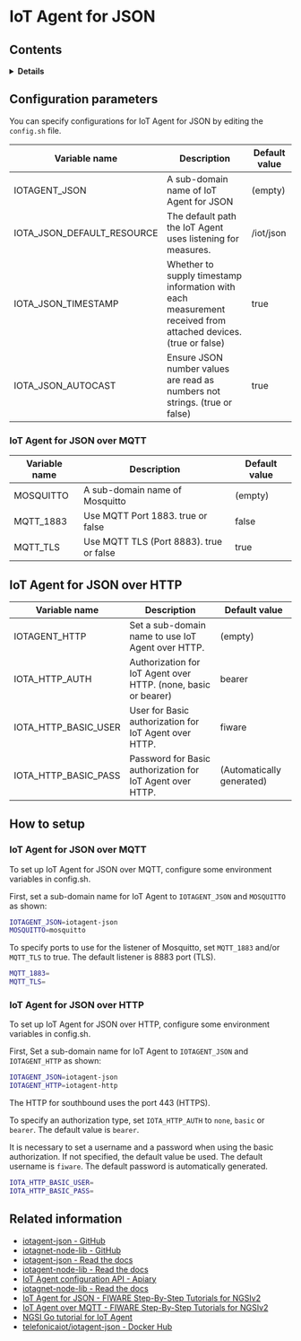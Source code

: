# IoT Agent for JSON

## Contents

<details>
<summary><strong>Details</strong></summary>

-   [Configuration parameters](#configuration-parameters)
-   [How to setup](#how-to-setup)
    -   [IoT Agent for JSON over MQTT](#iot-agent-for-json-over-mqtt)
    -   [IoT Agent for JSON over HTTP](#iot-agent-for-json-over-http)
-   [Related information](#related-information)

</details>

## Configuration parameters

You can specify configurations for IoT Agent for JSON by editing the `config.sh` file.

| Variable name                 | Description                                                                                                   | Default value |
| ----------------------------- | ------------------------------------------------------------------------------------------------------------- | ------------- |
| IOTAGENT\_JSON                | A sub-domain name of IoT Agent for JSON                                                                       | (empty)       |
| IOTA\_JSON\_DEFAULT\_RESOURCE | The default path the IoT Agent uses listening for measures.                                                   | /iot/json     |
| IOTA\_JSON\_TIMESTAMP         | Whether to supply timestamp information with each measurement received from attached devices. (true or false) | true          |
| IOTA\_JSON\_AUTOCAST          | Ensure JSON number values are read as numbers not strings. (true or false)                                    | true          |

### IoT Agent for JSON over MQTT

| Variable name                 | Description                             | Default value |
| ----------------------------- | --------------------------------------- | ------------- |
| MOSQUITTO                     | A sub-domain name of Mosquitto          | (empty)       |
| MQTT\_1883                    | Use MQTT Port 1883. true or false       | false         |
| MQTT\_TLS                     | Use MQTT TLS (Port 8883). true or false | true          |

## IoT Agent for JSON over HTTP

| Variable name                 | Description                                                    | Default value             |
| ----------------------------- | -------------------------------------------------------------- | ------------------------- |
| IOTAGENT\_HTTP                | Set a sub-domain name to use IoT Agent over HTTP.              | (empty)                   |
| IOTA\_HTTP\_AUTH              | Authorization for IoT Agent over HTTP. (none, basic or bearer) | bearer                    |
| IOTA\_HTTP\_BASIC\_USER       | User for Basic authorization for IoT Agent over HTTP.          | fiware                    |
| IOTA\_HTTP\_BASIC\_PASS       | Password for Basic authorization for IoT Agent over HTTP.      | (Automatically generated) |

## How to setup

### IoT Agent for JSON over MQTT

To set up IoT Agent for JSON over MQTT, configure some environment variables in config.sh.

First, set a sub-domain name for IoT Agent to `IOTAGENT_JSON` and `MOSQUITTO` as shown:

```bash
IOTAGENT_JSON=iotagent-json
MOSQUITTO=mosquitto
```

To specify ports to use for the listener of Mosquitto, set `MQTT_1883` and/or `MQTT_TLS` to true.
The default listener is 8883 port (TLS).

```bash
MQTT_1883=
MQTT_TLS=
```

### IoT Agent for JSON over HTTP

To set up IoT Agent for JSON over HTTP, configure some environment variables in config.sh.

First, Set a sub-domain name for IoT Agent to `IOTAGENT_JSON` and `IOTAGENT_HTTP` as shown:

```bash
IOTAGENT_JSON=iotagent-json
IOTAGENT_HTTP=iotagent-http
```

The HTTP for southbound uses the port 443 (HTTPS). 

To specify an authorization type, set `IOTA_HTTP_AUTH` to `none`, `basic` or `bearer`.
The default value is `bearer`.

It is necessary to set a username and a password when using the basic authorization.
If not specified, the default value be used. The default username is `fiware`. The default
password is automatically generated.

```bash
IOTA_HTTP_BASIC_USER=
IOTA_HTTP_BASIC_PASS=
```

## Related information

-   [iotagent-json - GitHub](https://github.com/telefonicaid/iotagent-json)
-   [iotagnet-node-lib - GitHub](https://github.com/telefonicaid/iotagent-node-lib)
-   [iotagent-json - Read the docs](https://fiware-iotagent-json.readthedocs.io/en/latest/)
-   [iotagent-node-lib - Read the docs](https://iotagent-node-lib.readthedocs.io/en/latest/)
-   [IoT Agent configuration API - Apiary](https://telefonicaiotiotagents.docs.apiary.io/#reference/configuration-api)
-   [iotagnet-node-lib - Read the docs](https://iotagent-node-lib.readthedocs.io/en/latest/)
-   [IoT Agent for JSON - FIWARE Step-By-Step Tutorials for NGSIv2](https://fiware-tutorials.readthedocs.io/en/latest/iot-agent-json.html)
-   [IoT Agent over MQTT - FIWARE Step-By-Step Tutorials for NGSIv2](https://fiware-tutorials.readthedocs.io/en/latest/iot-over-mqtt.html)
-   [NGSI Go tutorial for IoT Agent](https://ngsi-go.letsfiware.jp/tutorial/iot-agent/)
-   [telefonicaiot/iotagent-json - Docker Hub](https://hub.docker.com/r/telefonicaiot/iotagent-json)
